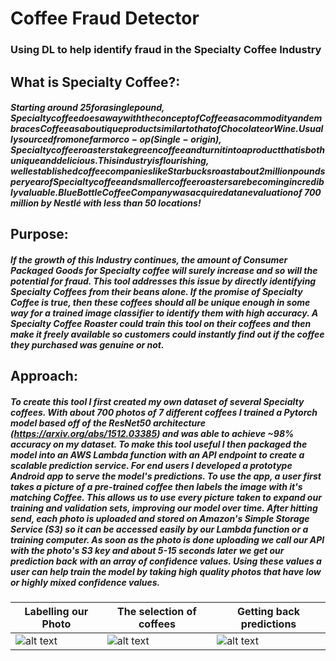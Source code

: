 # Coffee Fraud Detector
### Using DL to help identify fraud in the Specialty Coffee Industry

## What is Specialty Coffee?:
##### Starting around $25 for a single pound, Specialty coffee does away with the concept of Coffee as a commodity and embraces Coffee as a boutique product similar to that of Chocolate or Wine. Usually sourced from one farm or co-op (Single-origin), Specialty coffee roasters take green coffee and turn it into a product that is both unique and delicious. This industry is flourishing, well established coffee companies like Starbucks roast about 2 million pounds per year of Specialty coffee and smaller coffee roasters are becoming incredibly valuable. Blue Bottle Coffee Company was acquired at an evaluation of ~$700 million by Nestlé with less than 50 locations!

## Purpose:
##### If the growth of this Industry continues, the amount of Consumer Packaged Goods for Specialty coffee will surely increase and so will the potential for fraud. This tool addresses this issue by directly identifying Specialty Coffees from their beans alone. If the promise of Specialty Coffee is true, then these coffees should all be unique enough in some way for a trained image classifier to identify them with high accuracy. A Specialty Coffee Roaster could train this tool on their coffees and then make it freely available so customers could instantly find out if the coffee they purchased was genuine or not.   

## Approach:
##### To create this tool I first created my own dataset of several Specialty coffees. With about 700 photos of 7 different coffees I trained a Pytorch model based off of the ResNet50 architecture (https://arxiv.org/abs/1512.03385) and was able to achieve ~98% accuracy on my dataset. To make this tool useful I then packaged the model into an AWS Lambda function with an API endpoint to create a scalable prediction service. For end users I developed a prototype Android app to serve the model's predictions. To use the app, a user first takes a picture of a pre-trained coffee then labels the image with it's matching Coffee. This allows us to use every picture taken to expand our training and validation sets, improving our model over time. After hitting send, each photo is uploaded and stored on Amazon's Simple Storage Service (S3) so it can be accessed easily by our Lambda function or a training computer. As soon as the photo is done uploading we call our API with the photo's S3 key and about 5-15 seconds later we get our prediction back with an array of confidence values. Using these values a user can help train the model by taking high quality photos that have low or highly mixed confidence values.

| Labelling our Photo | The selection of coffees | Getting back predictions |
| --- | --- | --- |
| ![alt text](https://i.imgur.com/YcMLktL.jpg, "Labelling our photo") | ![alt text](https://i.imgur.com/FQiScY3.jpg, "The selection of coffees") | ![alt text](https://i.imgur.com/hupKwuu.jpg, "Getting back a prediction")
